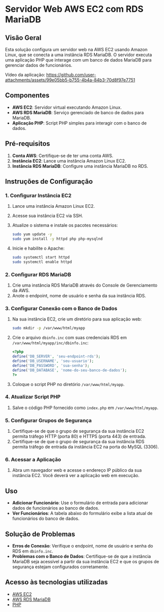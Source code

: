 # Servidor Web AWS EC2 com RDS MariaDB

## Visão Geral

Esta solução configura um servidor web na AWS EC2 usando Amazon Linux, que se conecta a uma instância RDS MariaDB. O servidor executa uma aplicação PHP que interage com um banco de dados MariaDB para gerenciar dados de funcionários.

Vídeo da aplicação:
https://github.com/user-attachments/assets/99e05bb5-b755-4b4a-84b3-70d8f97e7751

## Componentes

- **AWS EC2**: Servidor virtual executando Amazon Linux.
- **AWS RDS MariaDB**: Serviço gerenciado de banco de dados para MariaDB.
- **Aplicação PHP**: Script PHP simples para interagir com o banco de dados.

## Pré-requisitos

1. **Conta AWS**: Certifique-se de ter uma conta AWS.
2. **Instância EC2**: Lance uma instância Amazon Linux EC2.
3. **Instância RDS MariaDB**: Configure uma instância MariaDB no RDS.

## Instruções de Configuração

### 1. Configurar Instância EC2

1. Lance uma instância Amazon Linux EC2.
2. Acesse sua instância EC2 via SSH.
3. Atualize o sistema e instale os pacotes necessários:

    ```bash
    sudo yum update -y
    sudo yum install -y httpd php php-mysqlnd
    ```

4. Inicie e habilite o Apache:

    ```bash
    sudo systemctl start httpd
    sudo systemctl enable httpd
    ```

### 2. Configurar RDS MariaDB

1. Crie uma instância RDS MariaDB através do Console de Gerenciamento da AWS.
2. Anote o endpoint, nome de usuário e senha da sua instância RDS.

### 3. Configurar Conexão com o Banco de Dados

1. Na sua instância EC2, crie um diretório para sua aplicação web:

    ```bash
    sudo mkdir -p /var/www/html/myapp
    ```

2. Crie o arquivo `dbinfo.inc` com suas credenciais RDS em `/var/www/html/myapp/inc/dbinfo.inc`:

    ```php
    <?php
    define('DB_SERVER', 'seu-endpoint-rds');
    define('DB_USERNAME', 'seu-usuario');
    define('DB_PASSWORD', 'sua-senha');
    define('DB_DATABASE', 'nome-do-seu-banco-de-dados');
    ?>
    ```

3. Coloque o script PHP no diretório `/var/www/html/myapp`.

### 4. Atualizar Script PHP

1. Salve o código PHP fornecido como `index.php` em `/var/www/html/myapp`.

### 5. Configurar Grupos de Segurança

1. Certifique-se de que o grupo de segurança da sua instância EC2 permita tráfego HTTP (porta 80) e HTTPS (porta 443) de entrada.
2. Certifique-se de que o grupo de segurança da sua instância RDS permita tráfego de entrada da instância EC2 na porta do MySQL (3306).

### 6. Acessar a Aplicação

1. Abra um navegador web e acesse o endereço IP público da sua instância EC2. Você deverá ver a aplicação web em execução.

## Uso

- **Adicionar Funcionário**: Use o formulário de entrada para adicionar dados de funcionários ao banco de dados.
- **Ver Funcionários**: A tabela abaixo do formulário exibe a lista atual de funcionários do banco de dados.

## Solução de Problemas

- **Erros de Conexão**: Verifique o endpoint, nome de usuário e senha do RDS em `dbinfo.inc`.
- **Problemas com o Banco de Dados**: Certifique-se de que a instância MariaDB seja acessível a partir da sua instância EC2 e que os grupos de segurança estejam configurados corretamente.

## Acesso às tecnologias utilizadas

- [AWS EC2](https://aws.amazon.com/ec2/)
- [AWS RDS MariaDB](https://aws.amazon.com/rds/mariadb/)
- [PHP](https://www.php.net/)
